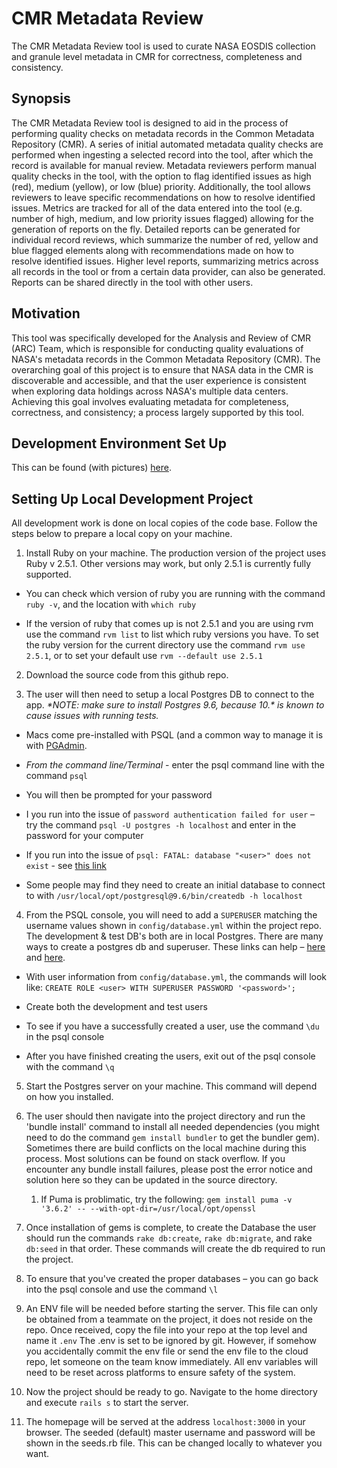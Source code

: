 # CMR Metadata Review

The CMR Metadata Review tool is used to curate NASA EOSDIS collection and granule level metadata in CMR for correctness, completeness and consistency.

## Synopsis

The CMR Metadata Review tool is designed to aid in the process of performing quality checks on metadata records in the Common Metadata Repository (CMR). A series of initial automated metadata quality checks are performed when ingesting a selected record into the tool, after which the record is available for manual review. Metadata reviewers perform manual quality checks in the tool, with the option to flag identified issues as high (red), medium (yellow), or low (blue) priority. Additionally, the tool allows reviewers to leave specific recommendations on how to resolve identified issues. Metrics are tracked for all of the data entered into the tool (e.g. number of high, medium, and low priority issues flagged) allowing for the generation of reports on the fly. Detailed reports can be generated for individual record reviews, which summarize the number of red, yellow and blue flagged elements along with recommendations made on how to resolve identified issues. Higher level reports, summarizing metrics across all records in the tool or from a certain data provider, can also be generated. Reports can be shared directly in the tool with other users.

## Motivation

This tool was specifically developed for the Analysis and Review of CMR (ARC) Team, which is responsible for conducting quality evaluations of NASA's metadata records in the Common Metadata Repository (CMR). The overarching goal of this project is to ensure that NASA data in the CMR is discoverable and accessible, and that the user experience is consistent when exploring data holdings across NASA's multiple data centers. Achieving this goal involves evaluating metadata for completeness, correctness, and consistency; a process largely supported by this tool.

## Development Environment Set Up

This can be found (with pictures) [here](https://wiki.earthdata.nasa.gov/display/CMRARC/Dev+Environment+Set+Up).

## Setting Up Local Development Project

All development work is done on local copies of the code base.  Follow the steps below to prepare a local copy on your machine.

1. Install Ruby on your machine.  The production version of the project uses Ruby v 2.5.1. Other versions may work, but only 2.5.1 is currently fully supported.

- You can check which version of ruby you are running with the command `ruby -v`, and the location with `which ruby`

- If the version of ruby that comes up is not 2.5.1 and you are using rvm use the command `rvm list` to list which ruby versions you have. To set the ruby version for the current directory use the command `rvm use 2.5.1`, or to set your default use `rvm --default use 2.5.1`

2. Download the source code from this github repo.

3. The user will then need to setup a local Postgres DB to connect to the app. _\*NOTE: make sure to install Postgres 9.6, because 10.\* is known to cause issues with running tests._

- Macs come pre-installed with PSQL (and a common way to manage it is with [PGAdmin](https://www.pgadmin.org/download/).

- _From the command line/Terminal_ - enter the psql command line with the command `psql`

- You will then be prompted for your password

- I you run into the issue of `password authentication failed for user` – try the command `psql -U postgres -h localhost` and enter in the password for your computer

- If you run into the issue of `psql: FATAL: database "<user>" does not exist` - see [this link](https://stackoverflow.com/questions/17633422/psql-fatal-database-user-does-not-exist)

- Some people may find they need to create an initial database to connect to with `/usr/local/opt/postgresql@9.6/bin/createdb -h localhost`

4. From the PSQL console, you will need to add a `SUPERUSER` matching the username values shown in `config/database.yml` within the project repo.  The development & test DB's both are in local Postgres.  There are many ways to create a postgres db and superuser.  These links can help –  [here](https://launchschool.com/blog/how-to-install-postgresql-on-a-mac) and [here](https://www.postgresql.org/docs/9.1/static/sql-createrole.html).

- With user information from `config/database.yml`, the commands will look like: `CREATE ROLE <user> WITH SUPERUSER PASSWORD '<password>';`

- Create both the development and test users

- To see if you have a successfully created a user, use the command `\du` in the psql console

- After you have finished creating the users, exit out of the psql console with the command `\q`

5. Start the Postgres server on your machine. This command will depend on how you installed.

6. The user should then navigate into the project directory and run the 'bundle install' command to install all needed dependencies (you might need to do the command `gem install bundler` to get the bundler gem).  Sometimes there are build conflicts on the local machine during this process.  Most solutions can be found on stack overflow.  If you encounter any bundle install failures, please post the error notice and solution here so they can be updated in the source directory.

	1. If Puma is problimatic, try the following: `gem install puma -v '3.6.2' -- --with-opt-dir=/usr/local/opt/openssl`

7. Once installation of gems is complete, to create the Database the user should run the commands `rake db:create`, `rake db:migrate`, and rake `db:seed` in that order.  These commands will create the db required to run the project.

8. To ensure that you've created the proper databases – you can go back into the psql console and use the command `\l`

9. An ENV file will be needed before starting the server.  This file can only be obtained from a teammate on the project, it does not reside on the repo.  Once received, copy the file into your repo at the top level and name it `.env`
The .env is set to be ignored by git.  However, if somehow you accidentally commit the env file or send the env file to the cloud repo, let someone on the team know immediately.  All env variables will need to be reset across platforms to ensure safety of the system.

10. Now the project should be ready to go.  Navigate to the home directory and execute `rails s` to start the server.

11. The homepage will be served at the address `localhost:3000` in your browser.  The seeded (default) master username and password will be shown in the seeds.rb file.  This can be changed locally to whatever you want.
